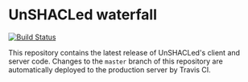 # UnSHACLed waterfall

[![Build Status](https://travis-ci.org/dubious-developments/UnSHACLed-waterfall.svg?branch=master)](https://travis-ci.org/dubious-developments/UnSHACLed-waterfall)

This repository contains the latest release of UnSHACLed's client and server code. Changes to the `master` branch of this repository are automatically deployed to the production server by Travis CI.
